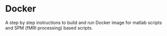  # Docker

 A step by step instructions to build and run Docker image for matlab scripts and SPM (fMRI processing) based scripts.
